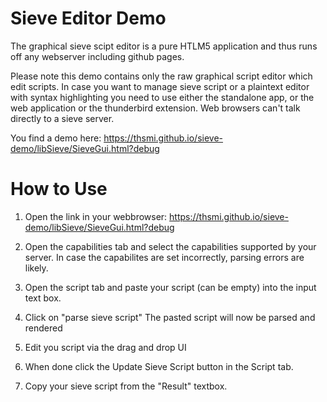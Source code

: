 # Sieve Editor Demo

The graphical sieve scipt editor is a pure HTLM5 application and thus runs off any webserver including github pages.

Please note this demo contains only the raw graphical script editor which edit scripts. In case you want to manage sieve script or a plaintext editor with syntax highlighting you need to use either the standalone app, or the web application or the thunderbird extension. Web browsers can't talk directly to a sieve server.

You find a demo here:
https://thsmi.github.io/sieve-demo/libSieve/SieveGui.html?debug


# How to Use

1. Open the link in your webbrowser:
https://thsmi.github.io/sieve-demo/libSieve/SieveGui.html?debug

2. Open the capabilities tab and select the capabilities supported by your server.
   In case the capabilites are set incorrectly, parsing errors are likely.

3. Open the script tab and paste your script (can be empty) into the input text box.

4. Click on "parse sieve script"
   The pasted script will now be parsed and rendered

5. Edit you script via the drag and drop UI

6. When done click the Update Sieve Script button in the Script tab.
   
7. Copy your sieve script from the "Result" textbox.
